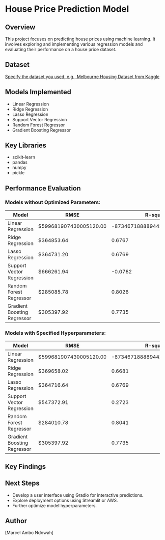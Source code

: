 # House Price Prediction Model

## Overview
This project focuses on predicting house prices using machine learning. It involves exploring and implementing various regression models and evaluating their performance on a house price dataset.

## Dataset
[Specify the dataset you used, e.g., Melbourne Housing Dataset from Kaggle](https://www.kaggle.com/datasets/dansbecker/melbourne-housing-snapshot)

## Models Implemented
* Linear Regression
* Ridge Regression
* Lasso Regression
* Support Vector Regression
* Random Forest Regressor
* Gradient Boosting Regressor

## Key Libraries
* scikit-learn
* pandas
* numpy
* pickle

## Performance Evaluation
### Models without Optimized Parameters:
| Model                      | RMSE                    | R-squared                     |
|--------------------------- |-------------------------|-------------------------------|
| Linear Regression          | $599681907430005120.00  | -873467188889441206796288.0000|
| Ridge Regression           | $364853.64              | 0.6767                        |
| Lasso Regression           | $364731.20              | 0.6769                        |
| Support Vector Regression  | $666261.94              | -0.0782                       |
| Random Forest Regressor    | $285085.78              | 0.8026                        |
| Gradient Boosting Regressor| $305397.92              | 0.7735                        |

### Models with Specified Hyperparameters:

| Model                      | RMSE                  | R-squared                      |
|----------------------------|-----------------------|--------------------------------|
| Linear Regression          | $599681907430005120.00| -873467188889441206796288.0000 |
| Ridge Regression           | $369658.02  | 0.6681  |                                |
| Lasso Regression           | $364716.64  | 0.6769  |                                |
| Support Vector Regression  | $547372.91  | 0.2723  |                                |
| Random Forest Regressor    | $284010.78  | 0.8041  |                                |
| Gradient Boosting Regressor| $305397.92  | 0.7735  |                                |

## Key Findings

## Next Steps
* Develop a user interface using Gradio for interactive predictions.
* Explore deployment options using Streamlit or AWS.
* Further optimize model hyperparameters.

## Author
[Marcel Ambo Ndowah]
